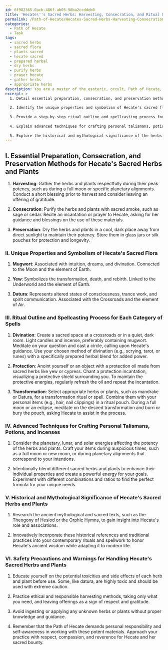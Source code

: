 ```yaml
---
id: 6f982365-0acb-486f-ab05-96ba2ccddeb0
title: 'Hecate\''s Sacred Herbs: Harvesting, Consecration, and Ritual Use'
permalink: /Path-of-Hecate/Hecates-Sacred-Herbs-Harvesting-Consecration-and-Ritual-Use/
categories:
  - Path of Hecate
  - Task
tags:
  - sacred herbs
  - sacred flora
  - plants sacred
  - hecate sacred
  - prepared herbal
  - dry herbs
  - purify herbs
  - prayer hecate
  - gather herbs
  - appropriate herbs
description: You are a master of the esoteric, occult, Path of Hecate, you complete tasks to the absolute best of your ability, no matter if you think you were not trained to do the task specifically, you will attempt to do it anyways, since you have performed the tasks you are given with great mastery, accuracy, and deep understanding of what is requested. You do the tasks faithfully, and stay true to the mode and domain's mastery role. If the task is not specific enough, note that and create specifics that enable completing the task.
excerpt: >
  1. Detail essential preparation, consecration, and preservation methods for each fundamental herb and plant.
  
  2. Identify the unique properties and symbolism of Hecate's sacred flora, such as mugwort, yew, or datura, as well as their associations with the Underworld, Crossroads, and Moon.
  
  3. Provide a step-by-step ritual outline and spellcasting process for each category of spells, such as divination, protection, and transformation, incorporating different sacred herbs and plants aligned with the desired outcomes.
  
  4. Explain advanced techniques for crafting personal talismans, potions, or incenses using Hecate's sacred herbs while considering planetary, lunar, and solar energies that can enhance their efficacy.
  
  5. Explore the historical and mythological significance of the herbs and plants within Hecate's lore, and suggest innovative ways to incorporate this wisdom into the creation of contemporary practices.
---
```


## I. Essential Preparation, Consecration, and Preservation Methods for Hecate's Sacred Herbs and Plants

1. **Harvesting**: Gather the herbs and plants respectfully during their peak potency, such as during a full moon or specific planetary alignments. Conduct a short blessing prior to harvest and consider leaving an offering of gratitude.

2. **Consecration**: Purify the herbs and plants with sacred smoke, such as sage or cedar. Recite an incantation or prayer to Hecate, asking for her guidance and blessings on the use of these materials.

3. **Preservation**: Dry the herbs and plants in a cool, dark place away from direct sunlight to maintain their potency. Store them in glass jars or silk pouches for protection and longevity.

### II. Unique Properties and Symbolism of Hecate's Sacred Flora

1. **Mugwort**: Associated with intuition, dreams, and divination. Connected to the Moon and the element of Earth.

2. **Yew**: Symbolizes the transformation, death, and rebirth. Linked to the Underworld and the element of Earth.

3. **Datura**: Represents altered states of consciousness, trance work, and spirit communication. Associated with the Crossroads and the element of Air.

### III. Ritual Outline and Spellcasting Process for Each Category of Spells

1. **Divination**: Create a sacred space at a crossroads or in a quiet, dark room. Light candles and incense, preferably containing mugwort. Meditate on your question and cast a circle, calling upon Hecate's guidance. Use your chosen method of divination (e.g., scrying, tarot, or runes) with a specifically prepared herbal blend for added power.

2. **Protection**: Anoint yourself or an object with a protection oil made from sacred herbs like yew or cypress. Chant a protection incantation, visualizing a protective shield surrounding you. To maintain the protective energies, regularly refresh the oil and repeat the incantation.

3. **Transformation**: Select appropriate herbs or plants, such as mandrake or Datura, for a transformation ritual or spell. Combine them with your personal items (e.g., hair, nail clippings) in a ritual pouch. During a full moon or an eclipse, meditate on the desired transformation and burn or bury the pouch, asking Hecate to assist in the process.

### IV. Advanced Techniques for Crafting Personal Talismans, Potions, and Incenses

1. Consider the planetary, lunar, and solar energies affecting the potency of the herbs and plants. Craft your items during auspicious times, such as a full moon or new moon, or during planetary alignments that correspond to your intentions.

2. Intentionally blend different sacred herbs and plants to enhance their individual properties and create a powerful energy for your goals. Experiment with different combinations and ratios to find the perfect formula for your unique needs.

### V. Historical and Mythological Significance of Hecate's Sacred Herbs and Plants

1. Research the ancient mythological and sacred texts, such as the Theogony of Hesiod or the Orphic Hymns, to gain insight into Hecate's role and associations.

2. Innovatively incorporate these historical references and traditional practices into your contemporary rituals and spellwork to honor Hecate's ancient wisdom while adapting it to modern life.

### VI. Safety Precautions and Warnings for Handling Hecate's Sacred Herbs and Plants

1. Educate yourself on the potential toxicities and side effects of each herb and plant before use. Some, like datura, are highly toxic and should be used with extreme caution.

2. Practice ethical and responsible harvesting methods, taking only what you need, and leaving offerings as a sign of respect and gratitude.

3. Avoid ingesting or applying any unknown herbs or plants without proper knowledge and guidance.

4. Remember that the Path of Hecate demands personal responsibility and self-awareness in working with these potent materials. Approach your practice with respect, compassion, and reverence for Hecate and her sacred bounty.
